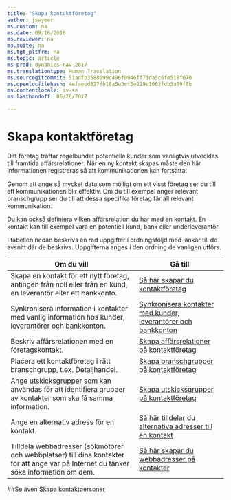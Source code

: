```yaml
---
title: "Skapa kontaktföretag"
author: jswymer
ms.custom: na
ms.date: 09/16/2016
ms.reviewer: na
ms.suite: na
ms.tgt_pltfrm: na
ms.topic: article
ms-prod: dynamics-nav-2017
ms.translationtype: Human Translation
ms.sourcegitcommit: 51adfb3588099c496f0946ff71da5c6fe518f070
ms.openlocfilehash: 4efaebd827fb18a5e3ef3e219c1062fdb3a09f8b
ms.contentlocale: sv-se
ms.lasthandoff: 06/26/2017

---
```

# <a name="create-contact-companies"></a>Skapa kontaktföretag
Ditt företag träffar regelbundet potentiella kunder som vanligtvis utvecklas till framtida affärsrelationer. När en ny kontakt skapas måste den här informationen registreras så att kommunikationen kan fortsätta.

Genom att ange så mycket data som möjligt om ett visst företag ser du till att kommunikationen blir effektiv. Om du till exempel anger relevant branschgrupp ser du till att dessa specifika företag får all relevant kommunikation.

Du kan också definiera vilken affärsrelation du har med en kontakt. En kontakt kan till exempel vara en potentiell kund, bank eller underleverantör.

I tabellen nedan beskrivs en rad uppgifter i ordningsföljd med länkar till de avsnitt där de beskrivs. Uppgifterna anges i den ordning de vanligen utförs.

|Om du vill |Gå till |
|---|----|
|Skapa en kontakt för ett nytt företag, antingen från noll eller från en kund, en leverantör eller ett bankkonto.|[Så här skapar du kontaktföretag](marketing-how-create-contact-companies.md)|
|Synkronisera information i kontakter med vanlig information hos kunder, leverantörer och bankkonton.|[Synkronisera kontakter med kunder, leverantörer och bankkonton](marketing-synchronize-contacts-customers-vendors-bank-accounts.md)|
|Beskriv affärsrelationen med en företagskontakt.|[Skapa affärsrelationer på kontaktföretag](marketing-business-relations.md)|
|Placera ett kontaktföretag i rätt branschgrupp, t.ex. Detaljhandel.|[Skapa branschgrupper på kontaktföretag](marketing-industry-groups.md)|
|Ange utskicksgrupper som kan användas för att identifiera grupper av kontakter som ska få samma information.|[Skapa utskicksgrupper på kontaktföretag](marketing-mailing-groups.md)|
|Ange en alternativ adress för en kontakt.|[Så här tilldelar du alternativa adresser till en kontakt](marketing-how-assign-alternative-address.md)|
|Tilldela webbadresser (sökmotorer och webbplatser) till dina kontakter för att ange var på Internet du tänker söka information om dem.|[Så här skapar du webbadresser på kontakter](marketing-web-sources.md)|

##<a name="see-also"></a>Se även
[Skapa kontaktpersoner](marketing-create-contact-persons.md)

